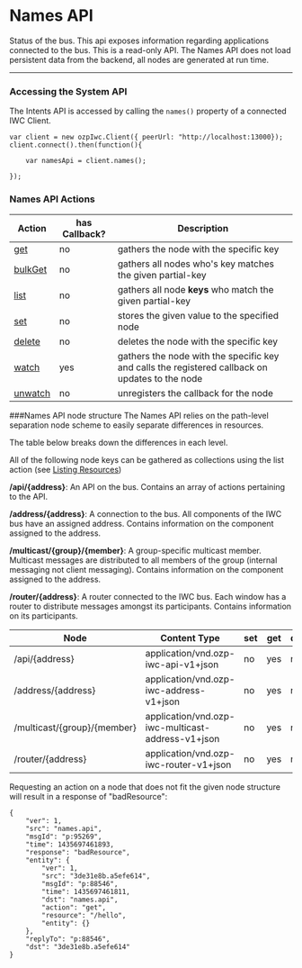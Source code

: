 # Names API
Status of the bus. This api exposes information regarding applications connected to the bus. This is a read-only API.
The Names API does not load persistent data from the backend, all nodes are generated at run time.

***

### Accessing the System API
The Intents API is accessed by calling the `names()` property of a connected IWC Client.

```
var client = new ozpIwc.Client({ peerUrl: "http://localhost:13000});
client.connect().then(function(){

    var namesApi = client.names();

});
```

### Names API Actions
| Action  | has Callback? | Description                                                                                     |
| ------- | ------------- | ----------------------------------------------------------------------------------------------- |
| [get](../common/get.md)   | no            | gathers the node with the specific key                                                          |
| [bulkGet](../common/bulkGet.md) | no            | gathers all nodes  who's key matches the given partial-key                                       |
| [list](../common/list.md)    | no            | gathers all node **keys** who match the given partial-key                                       |
| [set](../common/set.md)     | no            | stores the given value to the specified node                                                    |
| [delete](../common/delete.md)  | no            | deletes the node with the specific key                                                          |
| [watch](../common/watch.md)   | yes           | gathers the node with the specific key and calls the registered callback on updates to the node |
| [unwatch](../common/unwatch.md) | no            | unregisters the callback for the node                                                           |


###Names API node structure
The Names API relies on the path-level separation node scheme to easily separate differences in resources. 

The table below breaks down the differences in each level.

All of the following node keys can be gathered as collections using the list action (see 
[Listing Resources](../common/listing.md))

**/api/{address}**: An API on the bus. Contains an array of actions pertaining to the API.

**/address/{address}**: A connection to the bus. All components of the IWC bus have an assigned address. Contains 
information on the component assigned to the address.

**/multicast/{group}/{member}**: A group-specific multicast member. Multicast messages are distributed to all members 
of the group (internal messaging not client messaging). Contains information on the component assigned to the address.

**/router/{address}**: A router connected to the IWC bus. Each window has a router to distribute messages amongst its
participants. Contains information on its participants.

| Node                        | Content Type                                      | set | get | delete |
|-----------------------------|---------------------------------------------------|-----|-----|--------|
| /api/{address}              | application/vnd.ozp-iwc-api-v1+json               | no  | yes | no     |
| /address/{address}          | application/vnd.ozp-iwc-address-v1+json           | no  | yes | no     |
| /multicast/{group}/{member} | application/vnd.ozp-iwc-multicast-address-v1+json | no  | yes | no     |
| /router/{address}           | application/vnd.ozp-iwc-router-v1+json            | no  | yes | no     |

Requesting an action on a node that does not fit the given node structure will result in a response of 
"badResource":
```
{
    "ver": 1,
    "src": "names.api",
    "msgId": "p:95269",
    "time": 1435697461893,
    "response": "badResource",
    "entity": {
        "ver": 1,
        "src": "3de31e8b.a5efe614",
        "msgId": "p:88546",
        "time": 1435697461811,
        "dst": "names.api",
        "action": "get",
        "resource": "/hello",
        "entity": {}
    },
    "replyTo": "p:88546",
    "dst": "3de31e8b.a5efe614"
}
```
